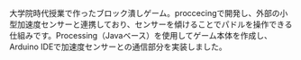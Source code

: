大学院時代授業で作ったブロック潰しゲーム。proccecingで開発し、外部の小型加速度センサーと連携しており、センサーを傾けることでパドルを操作できる仕組みです。Processing（Javaベース）を使用してゲーム本体を作成し、Arduino IDEで加速度センサーとの通信部分を実装しました。
